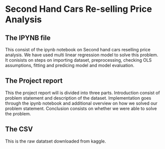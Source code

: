 # Second Hand Cars Re-selling Price Analysis
 
## The IPYNB file

This consist of the ipynb notebook on Second hand cars reselling price analysis. We have used multi linear regression model to solve this problem. It conisists on steps on importing dataset, preprocessing, checking OLS assumptions, fitting and predicing model and model evaluation.

## The Project report

This the project report will is divided into three parts. Introduction consist of problem statement and description of the dataset. Implementation goes through the ipynb notebook and additional overview on how we solved our problem statement. Conclusion consists on whether we were able to solve the problem.

## The CSV

This is the raw datatset downloaded from kaggle.

